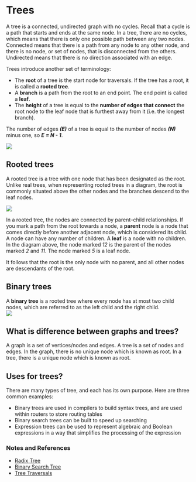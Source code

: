 # Trees

A tree is a connected, undirected graph with no cycles. Recall that a cycle is a
path that starts and ends at the same node. In a tree, there are no cycles,
which means that there is only one possible path between any two nodes.
Connected means that there is a path from any node to any other node, and there
is no node, or set of nodes, that is disconnected from the others. Undirected
means that there is no direction associated with an edge.

Trees introduce another set of terminology:

- The **root** of a tree is the start node for traversals. If the tree has a
  root, it is called a **rooted tree**.
- A **branch** is a path from the root to an end point. The end point is called
  a **leaf**.
- The **height** of a tree is equal to the **number of edges that connect** the
  root node to the leaf node that is furthest away from it (i.e. the longest
  branch).

The number of edges _**(E)**_ of a tree is equal to the number of nodes
_**(N)**_ minus one, so _**E = N - 1**_.

![](https://isaaccomputerscience.org/api/v2.22.5/api/images/content/computer_science/data_structures_and_algorithms/data_structures/figures/isaac_cs_dsa_data_struct_tree_structure.png)

## Rooted trees

A rooted tree is a tree with one node that has been designated as the root.
Unlike real trees, when representing rooted trees in a diagram, the root is
commonly situated above the other nodes and the branches descend to the leaf
nodes.

![](https://isaaccomputerscience.org/api/v2.22.5/api/images/content/computer_science/data_structures_and_algorithms/data_structures/figures/isaac_cs_dsa_data_struct_rooted_tree.png)

In a rooted tree, the nodes are connected by parent–child relationships. If you
mark a path from the root towards a node, a **parent** node is a node that comes
directly before another adjacent node, which is considered its child. A node can
have any number of children. A **leaf** is a node with no children. In the
diagram above, the node marked _12_ is the parent of the nodes marked _2_ and
_11_. The node marked _5_ is a leaf node.

It follows that the root is the only node with no parent, and all other nodes
are descendants of the root.

## Binary trees

A **binary tree** is a rooted tree where every node has at most two child nodes,
which are referred to as the left child and the right child.\
![](https://isaaccomputerscience.org/api/v2.22.5/api/images/content/computer_science/data_structures_and_algorithms/data_structures/figures/isaac_cs_dsa_data_struct_annotated_binary_tree.png)

## What is difference between graphs and trees?

A graph is a set of vertices/nodes and edges. A tree is a set of nodes and
edges. In the graph, there is no unique node which is known as root. In a tree,
there is a unique node which is known as root.

## Uses for trees?

There are many types of tree, and each has its own purpose. Here are three
common examples:

- Binary trees are used in compilers to build syntax trees, and are used within
  routers to store routing tables
- Binary search trees can be built to speed up searching
- Expression trees can be used to represent algebraic and Boolean expressions in
  a way that simplifies the processing of the expression

### Notes and References

- [Radix Tree](https://en.wikipedia.org/wiki/Radix_tree)
- [Binary Search Tree](https://en.wikipedia.org/wiki/Binary_search_tree)
- [Tree Traversals](https://isaaccomputerscience.org/concepts/dsa_datastruct_tree_traversals?examBoard=all&stage=all&topic=data_structures)
